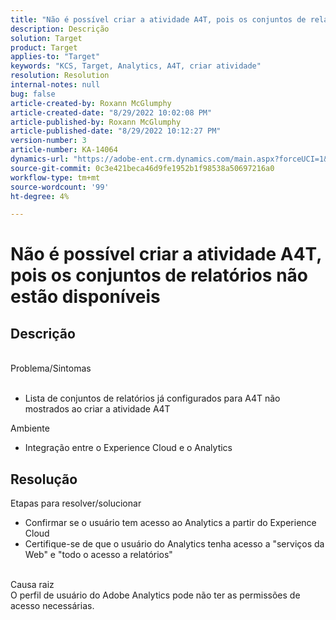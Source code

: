 ```yaml
---
title: "Não é possível criar a atividade A4T, pois os conjuntos de relatórios não estão disponíveis"
description: Descrição
solution: Target
product: Target
applies-to: "Target"
keywords: "KCS, Target, Analytics, A4T, criar atividade"
resolution: Resolution
internal-notes: null
bug: false
article-created-by: Roxann McGlumphy
article-created-date: "8/29/2022 10:02:08 PM"
article-published-by: Roxann McGlumphy
article-published-date: "8/29/2022 10:12:27 PM"
version-number: 3
article-number: KA-14064
dynamics-url: "https://adobe-ent.crm.dynamics.com/main.aspx?forceUCI=1&pagetype=entityrecord&etn=knowledgearticle&id=fc0a3834-e627-ed11-9db1-002248086d3d"
source-git-commit: 0c3e421beca46d9fe1952b1f98538a50697216a0
workflow-type: tm+mt
source-wordcount: '99'
ht-degree: 4%

---
```


# Não é possível criar a atividade A4T, pois os conjuntos de relatórios não estão disponíveis

## Descrição

<br>Problema/Sintomas<br><br>
- Lista de conjuntos de relatórios já configurados para A4T não mostrados ao criar a atividade A4T



Ambiente
- Integração entre o Experience Cloud e o Analytics



## Resolução

Etapas para resolver/solucionar
- Confirmar se o usuário tem acesso ao Analytics a partir do Experience Cloud
- Certifique-se de que o usuário do Analytics tenha acesso a &quot;serviços da Web&quot; e &quot;todo o acesso a relatórios&quot;

<br>Causa raiz<br>
O perfil de usuário do Adobe Analytics pode não ter as permissões de acesso necessárias.







